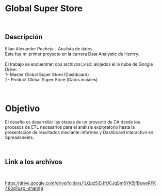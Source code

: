 # Global Super Store
<br>

## Descripción

Elian Alexander Pucheta - Analista de datos. \
Este fue mi primer proyecto en la carrera Data Analystic de Henrry. \
\
El trabajo se encuentran dos archivos(.xlsx) alojados el la nube de Google Drive: \
  1- Master Global Super Store.(Dashboard) \
  2- Product Global Super Store.(Datos inciales)

<br>

# Objetivo
El desafío es desarrollar las etapas de un proyecto de DA desde los procesos de ETL necesarios  para el análisis exploratorio hasta la presentación de resultados mediante informes y Dashboard interactivo en Spreadsheets.

<br>

## Link a los archivos

<br>

https://drive.google.com/drive/folders/1LQpz5jDJfUCJqSm6YK5jfBxweRFK460q?usp=sharing
